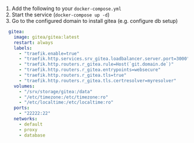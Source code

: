 1. Add the following to your `docker-compose.yml`
2. Start the service (`docker-compose up -d`)
3. Go to the configured domain to install gitea (e.g. configure db setup)

```yaml
  gitea:
    image: gitea/gitea:latest         
    restart: always
    labels:
      - "traefik.enable=true"
      - "traefik.http.services.srv_gitea.loadbalancer.server.port=3000"
      - "traefik.http.routers.r_gitea.rule=Host(`git.domain.de`)"
      - "traefik.http.routers.r_gitea.entrypoints=websecure"
      - "traefik.http.routers.r_gitea.tls=true"
      - "traefik.http.routers.r_gitea.tls.certresolver=myresolver"
    volumes:
      - "/srv/storage/gitea:/data"
      - "/etc/timezone:/etc/timezone:ro"
      - "/etc/localtime:/etc/localtime:ro"
    ports:
      - "22222:22"
    networks:
      - default
      - proxy
      - database
```
